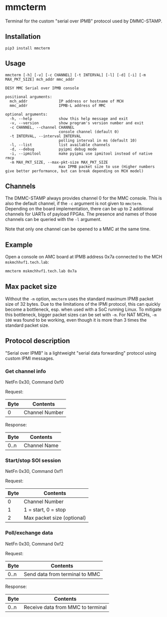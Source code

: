 # mmcterm

Terminal for the custom "serial over IPMB" protocol used by DMMC-STAMP.

## Installation

```
pip3 install mmcterm
```

## Usage

```
mmcterm [-h] [-v] [-c CHANNEL] [-t INTERVAL] [-l] [-d] [-i] [-m MAX_PKT_SIZE] mch_addr mmc_addr

DESY MMC Serial over IPMB console

positional arguments:
  mch_addr              IP address or hostname of MCH
  mmc_addr              IPMB-L address of MMC

optional arguments:
  -h, --help            show this help message and exit
  -v, --version         show program's version number and exit
  -c CHANNEL, --channel CHANNEL
                        console channel (default 0)
  -t INTERVAL, --interval INTERVAL
                        polling interval in ms (default 10)
  -l, --list            list available channels
  -d, --debug           pyipmi debug mode
  -i, --ipmitool        make pyipmi use ipmitool instead of native rmcp
  -m MAX_PKT_SIZE, --max-pkt-size MAX_PKT_SIZE
                        max IPMB packet size to use (Higher numbers give better performance, but can break depending on MCH model)
```

## Channels

The DMMC-STAMP always provides channel 0 for the MMC console. This is also the default channel, if the `-c` argument is not given to `mmcterm`. Depending on the board implementation, there can be up to 2 additional channels for UARTs of payload FPGAs. The presence and names of those channels can be queried with the `-l` argument.

Note that only one channel can be opened to a MMC at the same time.

## Example

Open a console on AMC board at IPMB address 0x7a connected to the MCH `mskmchhvf1.tech.lab`:
```bash
mmcterm mskmchhvf1.tech.lab 0x7a
```

## Max packet size

Without the `-m` option, `mmcterm` uses the standard maximum IPMB packet size of 32 bytes. Due to the limitations of the IPMI protocol, this can quickly become a bottleneck, esp. when used with a SoC running Linux. To mitigate this bottleneck, bigger packet sizes can be set with `-m`. For NAT MCHs, `-m 100` was found to be working, even though it is more than 3 times the standard packet size.

## Protocol description

"Serial over IPMB" is a lightweight "serial data forwarding" protocol using custom IPMI messages.

### Get channel info

NetFn 0x30, Command 0xf0

Request:

| Byte    | Contents        |
|---------|-----------------|
| 0       | Channel Number  |

Response:

| Byte    | Contents        |
|---------|-----------------|
| 0..n    | Channel Name    |

### Start/stop SOI session

NetFn 0x30, Command 0xf1

Request:

| Byte    | Contents                   |
|---------|----------------------------|
| 0       | Channel Number             |
| 1       | 1 = start, 0 = stop        |
| 2       | Max packet size (optional) |

### Poll/exchange data

NetFn 0x30, Command 0xf2

Request:

| Byte    | Contents                       |
|---------|--------------------------------|
| 0..n    | Send data from terminal to MMC |

Response:

| Byte    | Contents                          |
|---------|-----------------------------------|
| 0..n    | Receive data from MMC to terminal |
